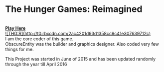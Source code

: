 <h1> The Hunger Games: Reimagined </h1><br>
<b><a href="https://www.roblox.com/games/265496283/--">Play Here</b><br>
![THG:R](http://t0.rbxcdn.com/2ac4201d93d1358cc9c41e307639712c)</a>
<br>
I am the core coder of this game.
<br>
ObscureEntity was the builder and graphics designer. Also coded very few things for me.

This Project was started in June of 2015 and has been updated randomly through the year till April 2016
